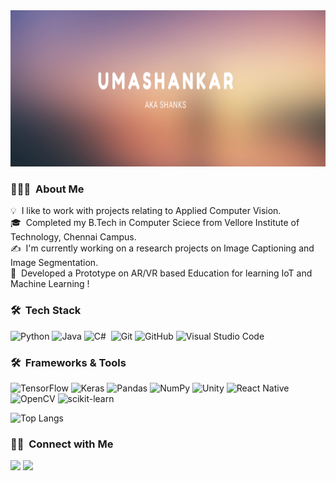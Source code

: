 <img src="assets/Banner.png" alt="Shanks" width="700" height="250">

### 👨🏻‍💻 &nbsp;About Me

💡 &nbsp;I like to work with projects relating to Applied Computer Vision.\
🎓 &nbsp;Completed my B.Tech in Computer Sciece from Vellore Institute of Technology, Chennai Campus.\
✍️ &nbsp;I'm currently working on a research projects on Image Captioning and Image Segmentation.\
📄 &nbsp;Developed a Prototype on AR/VR based Education for learning IoT and Machine Learning !

### 🛠 &nbsp;Tech Stack

![Python](https://img.shields.io/badge/python-3670A0?style=for-the-badge&logo=python&logoColor=ffdd54)
![Java](https://img.shields.io/badge/java-%23ED8B00.svg?style=for-the-badge&logo=java&logoColor=white)
![C#](https://img.shields.io/badge/c%23-%23239120.svg?style=for-the-badge&logo=c-sharp&logoColor=white)&nbsp;
![Git](https://img.shields.io/badge/git-%23F05033.svg?style=for-the-badge&logo=git&logoColor=white)
![GitHub](https://img.shields.io/badge/github-%23121011.svg?style=for-the-badge&logo=github&logoColor=white)
![Visual Studio Code](https://img.shields.io/badge/Visual%20Studio%20Code-0078d7.svg?style=for-the-badge&logo=visual-studio-code&logoColor=white)

### 🛠 &nbsp;Frameworks & Tools

![TensorFlow](https://img.shields.io/badge/TensorFlow-%23FF6F00.svg?style=for-the-badge&logo=TensorFlow&logoColor=white)
![Keras](https://img.shields.io/badge/Keras-%23D00000.svg?style=for-the-badge&logo=Keras&logoColor=white)
![Pandas](https://img.shields.io/badge/pandas-%23150458.svg?style=for-the-badge&logo=pandas&logoColor=white)
![NumPy](https://img.shields.io/badge/numpy-%23013243.svg?style=for-the-badge&logo=numpy&logoColor=white)
![Unity](https://img.shields.io/badge/unity-%23000000.svg?style=for-the-badge&logo=unity&logoColor=white)
![React Native](https://img.shields.io/badge/react_native-%2320232a.svg?style=for-the-badge&logo=react&logoColor=%2361DAFB)
![OpenCV](https://img.shields.io/badge/opencv-%23white.svg?style=for-the-badge&logo=opencv&logoColor=white)
![scikit-learn](https://img.shields.io/badge/scikit--learn-%23F7931E.svg?style=for-the-badge&logo=scikit-learn&logoColor=white)

![Top Langs](https://github-readme-stats.vercel.app/api/top-langs/?username=Shanks0465&layout=compact)



### 🤝🏻 &nbsp;Connect with Me
<a href="https://www.linkedin.com/in/shankar-kumar-74a228146/"><img src="https://img.shields.io/badge/-Shankar%20Kumar-0077B5?style=flat&logo=Linkedin&logoColor=white"/><a>
<a href="umashanks99@gmail.com"><img src="https://img.shields.io/badge/-umashanks99@gmail.com-D14836?style=flat&logo=Gmail&logoColor=white"/></a>
